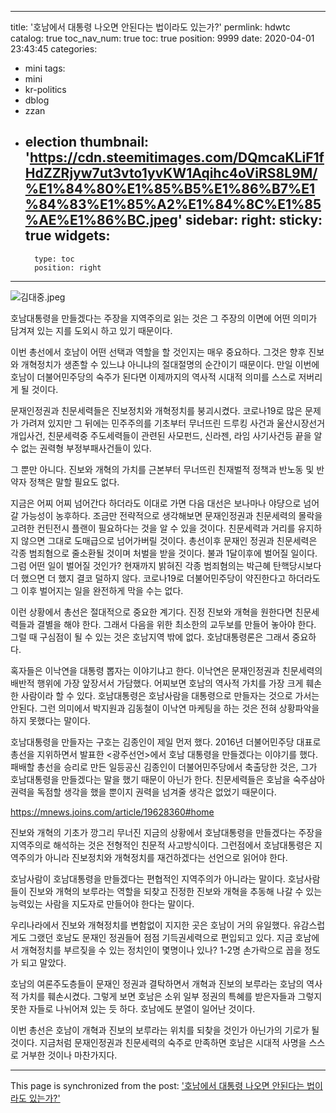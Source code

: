 
---
title: '호남에서 대통령 나오면 안된다는 법이라도 있는가?'
permlink: hdwtc
catalog: true
toc_nav_num: true
toc: true
position: 9999
date: 2020-04-01 23:43:45
categories:
- mini
tags:
- mini
- kr-politics
- dblog
- zzan
- election
thumbnail: 'https://cdn.steemitimages.com/DQmcaKLiF1fHdZZRjyw7ut3vto1yvKW1Aqihc4oViRS8L9M/%E1%84%80%E1%85%B5%E1%86%B7%E1%84%83%E1%85%A2%E1%84%8C%E1%85%AE%E1%86%BC.jpeg'
sidebar:
    right:
        sticky: true
widgets:
    -
        type: toc
        position: right
---


![김대중.jpeg](https://cdn.steemitimages.com/DQmcaKLiF1fHdZZRjyw7ut3vto1yvKW1Aqihc4oViRS8L9M/%E1%84%80%E1%85%B5%E1%86%B7%E1%84%83%E1%85%A2%E1%84%8C%E1%85%AE%E1%86%BC.jpeg)


호남대통령을 만들겠다는 주장을 지역주의로 읽는 것은 그 주장의 이면에 어떤 의미가 담겨져 있는 지를 도외시 하고 있기 때문이다.

이번 총선에서 호남이 어떤 선택과 역할을 할 것인지는 매우 중요하다. 그것은 향후 진보와 개혁정치가 생존할 수 있느냐 아니냐의 절대절명의 순간이기 때문이다. 만일 이번에 호남이 더불어민주당의 숙주가 된다면 이제까지의 역사적 시대적 의미를 스스로 저버리게 될 것이다.

문재인정권과 친문세력들은 진보정치와 개혁정치를 붕괴시켰다. 코로나19로 많은 문제가 가려져 있지만 그 뒤에는 민주주의를 기초부터 무너뜨린 드루킹 사건과 울산시장선거 개입사건, 친문세력중 주도세력들이 관련된 사모펀드, 신라젠, 라임 사기사건등 끝을 알 수 없는 권력형 부정부패사건들이 있다.

그 뿐만 아니다. 진보와 개혁의 가치를 근본부터 무너뜨린 친재벌적 정책과 반노동 및 반약자 정책은 말할 필요도 없다.

지금은 어찌 어찌 넘어간다 하더라도 이대로 가면 다음 대선은 보나마나 야댱으로 넘어갈 가능성이 농후하다. 조금만 전략적으로 생각해보면 문재인정권과 친문세력의 몰락을 고려한 컨틴전시 플랜이 필요하다는 것을 알 수 있을 것이다. 친문세력과 거리를 유지하지 않으면 그대로 도매급으로 넘어가버릴 것이다. 총선이후 문재인 정권과 친문세력은 각종 범죄혐으로 줄소환될 것이며 처벌을 받을 것이다. 불과 1달이후에 벌어질 일이다. 그럼 어떤 일이 벌어질 것인가? 현재까지 밝혀진 각종 범죄혐의는 박근혜 탄핵당시보다 더 했으면 더 했지 결코 덜하지 않다. 코로나19로 더불어민주당이 약진한다고 하더라도 그 이후 벌어지는 일을 완전하게 막을 수는 없다.

이런 상황에서 총선은 절대적으로 중요한 계기다. 진정 진보와 개혁을 원한다면 친문세력들과 결별을 해야 한다. 그래서 다음을 위한 최소한의 교두보를 만들어 놓아야 한다. 그럴 때 구심점이 될 수 있는 것은 호남지역 밖에 없다. 호남대통령론은 그래서 중요하다.

혹자들은 이낙연을 대통령 뽑자는 이야기냐고 한다. 이낙연은 문재인정권과 친문세력의 배반적 행위에 가장 앞장서서 가담했다. 어찌보면 호남의 역사적 가치를 가장 크게 훼손한 사람이라 할 수 있다. 호남대통령은 호남사람을 대통령으로 만들자는 것으로 가서는 안된다. 그런 의미에서 박지원과 김동철이 이낙연 마케팅을 하는 것은 전혀 상황파악을 하지 못했다는 말이다.

호남대통령을 만들자는 구호는 김종인이 제일 먼저 했다. 2016년 더불어민주당 대표로 총선을 지위하면서 발표한 <광주선언>에서 호남 대통령을 만들겠다는 이야기를 했다. 패배할 총선을 승리로 만든 일등공신 김종인이 더불어민주당에서 축출당한 것은, 그가 호남대통령을 만들겠다는 말을 했기 때문이 아닌가 한다. 친문세력들은 호남을 숙주삼아 권력을 독점할 생각을 했을 뿐이지 권력을 넘겨줄 생각은 없었기 때문이다.

https://mnews.joins.com/article/19628360#home

진보와 개혁의 기초가 깡그리 무너진 지금의 상황에서 호남대통령을 만들겠다는 주장을 지역주의로 해석하는 것은 전형적인 친문적 사고방식이다. 그런점에서 호남대통령은 지역주의가 아니라 진보정치와 개혁정치를 재건하겠다는 선언으로 읽어야 한다.

호남사람이 호남대통령을 만들겠다는 편협적인 지역주의가 아니라는 말이다. 호남사람들이 진보와 개혁의 보루라는 역할을 되찾고 진정한 진보와 개혁을 추동해 나갈 수 있는 능력있는 사람을 지도자로 만들어야 한다는 말이다.

우리나라에서 진보와 개혁정치를 변함없이 지지한 곳은 호남이 거의 유일했다. 유감스럽게도 그랬던 호남도 문재인 정권들어 점점 기득권세력으로 편입되고 있다. 지금 호남에서 개혁정치를 부르짖을 수 있는 정치인이 몇명이나 있나? 1-2명 손가락으로 꼽을 정도가 되고 말았다.

호남의 여론주도층들이 문재인 정권과 결탁하면서 개혁과 진보의 보루라는 호남의 역사적 가치를 훼손시켰다. 그렇게 보면 호남은 소위 일부 정권의 특혜를 받은자들과 그렇지 못한 자들로 나뉘어져 있는 듯 하다. 호남에도 분열이 일어난 것이다.

이번 총선은 호남이 개혁과 진보의 보루라는 위치를 되찾을 것인가 아닌가의 기로가 될 것이다. 지금처럼 문재인정권과 친문세력의 숙주로 만족하면 호남은 시대적 사명을 스스로 거부한 것이나 마찬가지다.

- - -

This page is synchronized from the post: ['호남에서 대통령 나오면 안된다는 법이라도 있는가?'](https://steemit.com/@oldstone/hdwtc)
